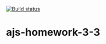 [![Build status](https://ci.appveyor.com/api/projects/status/qaf2j1pbrqu6jeam?svg=true)](https://ci.appveyor.com/project/Vestanu/ajs-homework-3-3)
# ajs-homework-3-3
